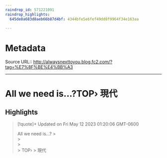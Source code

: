 ```yaml
---
raindrop_id: 571221091
raindrop_highlights:
  645de8a683d8aeb66b87d4bf: 4344bfe5e6fef49dd8f9964f34e163aa

---
```


# Metadata
Source URL:: http://alwaysnexttoyou.blog.fc2.com/?tag=%E7%8F%BE%E4%BB%A3


---
# All we need is...?TOP› 現代



## Highlights

> [!quote]+ Updated on Fri May 12 2023 01:20:06 GMT-0600
>
> All we need is...?
&gt;        
&gt;                
&gt;                                                                
&gt;          TOP›
&gt;          現代
